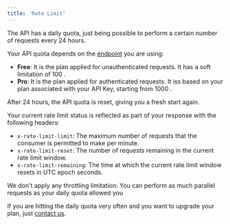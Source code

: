 ```yaml
---
title: 'Rate Limit'
---
```


The API has a daily quota, just being possible to perform a certain number of requests every 24 hours. 

Your API quota depends on the [endpoint](/docs/api/api-basics/endpoint) you are using:

- **Free**: It is the plan applied for unauthenticated requests. It has a soft limitation of 100 <Label display='inline' children='reqs' suffix='/day' />.
- **Pro**: It is the plan applied for authenticated requests. It iss based on your plan associated with your API Key, starting from 1000 <Label display='inline' children='reqs' suffix='/day' />.

After 24 hours, the API quota is reset, giving you a fresh start again. 

Your current rate limit status is reflected as part of your response with the following headers:

- `x-rate-limit-limit`: The maximum number of requests that the consumer is permitted to make per minute.
- `x-rate-limit-reset`: The number of requests remaining in the current rate limit window.
- `x-rate-limit-remaining`: The time at which the current rate limit window resets in UTC epoch seconds.

We don't apply any throttling limitation: You can perform as much parallel requests as your daily quota allowed you

If you are hitting the daily quota very often and you want to upgrade your plan, just [contact us](mailto:hello@microlink.io?subject=Rate%20Limit%3A%20Increment%20Quota&body=Hello%2C%20I%20want%20to%20upgrade%20my%20plan.%20Can%20you%20suggest%20me%20the%20plan%20that%20fit%20better%20my%20user%20case%3F%0A%0AThanks%20for%20all.).

